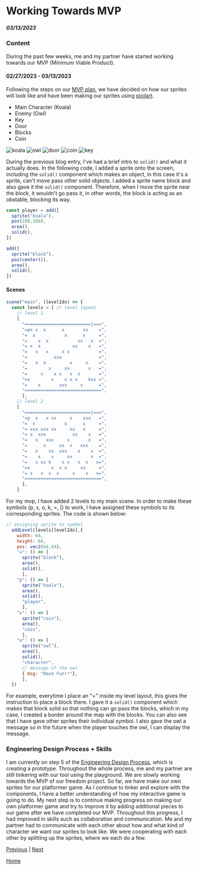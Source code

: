 # Working Towards MVP
##### 03/13/2023

### Content 
During the past few weeks, me and my partner have started working towards our MVP (Minimum Viable Product).

#### 02/27/2023 - 03/13/2023
Following the steps on our [MVP plan](https://docs.google.com/document/d/1szrDrbG5V1n9tMBLlT8e83kK7NH4SLwHRD-YPeLCInE/edit), we have decided on how our sprites will look like and have been making our sprites using [pixilart](https://www.pixilart.com/).

* Main Character (Koala)
* Enemy (Owl)
* Key
* Door
* Blocks
* Coin

![koala](https://user-images.githubusercontent.com/91750499/226217471-cc73ab54-22c8-475f-9af4-61c250ae4ff9.png)
![owl](https://user-images.githubusercontent.com/91750499/226219884-cb15141b-4f7f-41ad-8a74-7a11fb630285.png)
![door](https://user-images.githubusercontent.com/91750499/229255806-54cf049a-07ef-4ba3-885d-5fbe7ec88d62.png)
![coin](https://user-images.githubusercontent.com/91750499/226217476-38f84490-37f2-41d3-8479-7c0b793ca6b1.png)
![key](https://user-images.githubusercontent.com/91750499/226219003-17be3e4a-09d4-45e3-9953-86491ddd1bd9.png)

During the previous blog entry, I've had a brief intro to `solid()` and what it actually does. In the following code, I added a sprite onto the screen, including the `solid()` component which makes an object, in this case it's a sprite, can't move pass other solid objects. I added a sprite name block and also gave it the `solid()` component. Therefore, when I move the sprite near the block, it wouldn't go pass it, in other words, the block is acting as an obstable, blocking its way. 

```js
const player = add([
  sprite("koala"),
  pos(100,100),
  area(),
  solid(),
])

add([
  sprite("block"),
  pos(center()),
  area(),
  solid(),
])
```
#### Scenes
```js
scene("main", (levelIdx) => {
  const levels = [ // level layout
    // level 1
    [
      "=========================|===",
      "=px x  x      x       xx    =",
      "=  x           x      x     =",
      "=    x  x           xx   x  =",
      "= x  x            xx    x   =",
      "=   x   x     x x           =",
      "=          xxx              =",
      "=   x  o         x     x    =",
      "=        x     xx       x   =",
      "=     x    x x   x  x       =",
      "=x        x    x x x    kxx =",
      "=    x       xxx     x      =",
      "=============================",
      ], 
    // level 2
    [
      "=========================|===",
      "=p  x   x xx     x    xxx   =",
      "=  x           o      x     =",
      "= xxx xxx xx     xx   x     =",
      "= x  xxx          xx    x   =",
      "=   x   xxx     x       x   =",
      "=      x     xx  x   xxx    =",
      "=   x    xx  xxx    x    x  =",
      "=    x    x     xx       x  =",
      "=   x xx k    x x   x  x   x=",
      "=x        x  x x     xx     =",
      "= x   x  x  x     x    x   x=",
      "=============================",
      ],
    ]
```
For my mvp, I have added 2 levels to my main scene. In order to make these symbols (p, x, o, k, =, |) to work, I have assigned these symbols to its corresponding sprites. The code is shown below: 

```js
// assigning sprite to symbol
  addLevel(levels[levelIdx],{
    width: 64,
    height: 64,
    pos: vec2(64,64),
    "=": () => [
      sprite("block"),
      area(),
      solid(),
      ],
    "p": () => [
      sprite("koala"),
      area(),
      solid(),
      "player",
      ],
    "x": () => [
      sprite("coin"),
      area(),
      "coin",
      ],
    "o": () => [
      sprite("owl"),
      area(),
      solid(),
      "character",
      // message of the owl
      { msg: "Have Fun!!"},
      ],
  })
``` 

For example, everytime I place an "=" inside my level layout, this gives the instruction to place a block there. I gave it a `solid()` component which makes that block solid so that nothing can go pass the blocks, which in my case, I created a border around the map with the blocks. You can also see that I have gave other sprites their individual symbol. I also gave the owl a message so in the future when the player touches the owl, I can display the message. 

### Engineering Design Process + Skills
I am currently on step 5 of the [Engineering Design Process](https://hstatsep.github.io/students/#edp), which is creating a prototype. Throughout the whole process, me and my partner are still tinkering with our tool using the playground. We are slowly working towards the MVP of our freedom project. So far, we have make our own sprites for our platformer game. As I continue to tinker and explore with the components, I have a better understanding of how my interactive game is going to do. My next step is to continue making progress on making our own platformer game and try to improve it by adding additional pieces to our game after we have completed our MVP. Throughout this progress, I had improved in skills such as collaboration and communication. Me and my partner had to communicate with each other about how and what kind of character we want our sprites to look like. We were cooperating with each other by splitting up the sprites, where we each do a few. 

[Previous](entry03.md) | [Next](entry05.md)

[Home](../README.md)
